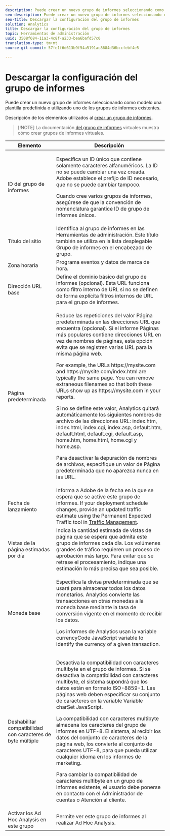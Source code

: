 ```yaml
---
description: Puede crear un nuevo grupo de informes seleccionando como modelo una plantilla predefinida o utilizando uno de los grupos de informes existentes.
seo-description: Puede crear un nuevo grupo de informes seleccionando como modelo una plantilla predefinida o utilizando uno de los grupos de informes existentes.
seo-title: Descargar la configuración del grupo de informes
solution: Analytics
title: Descargar la configuración del grupo de informes
topic: Herramientas de administración
uuid: 3508f684-11a3-4c8f-a233-bea6bafd57c0
translation-type: tm+mt
source-git-commit: 57fe1f6d613b9f54a5191ac8684d36bccfebf4e5

---
```



# Descargar la configuración del grupo de informes

Puede crear un nuevo grupo de informes seleccionando como modelo una plantilla predefinida o utilizando uno de los grupos de informes existentes.

Descripción de los elementos utilizados al [crear un grupo de informes](/help/admin/c-manage-report-suites/c-new-report-suite/t-create-a-report-suite.md).

> [!NOTE] La documentación [del grupo de informes](/help/components/vrs/c-workflow-vrs/vrs-create.md) virtuales muestra cómo crear grupos de informes virtuales.

<table id="table_F739FBD8DB8D409E916F12F61C5953D0"> 
 <thead> 
  <tr> 
   <th colname="col1" class="entry"> Elemento </th> 
   <th colname="col2" class="entry"> Descripción </th> 
  </tr> 
 </thead>
 <tbody> 
  <tr> 
   <td colname="col1"> <span class="wintitle">ID del grupo de informes </span> </td> 
   <td colname="col2"> <p>Especifica un ID único que contiene solamente caracteres alfanuméricos. La ID no se puede cambiar una vez creada. Adobe establece el prefijo de ID necesario, que no se puede cambiar tampoco. </p> <p>Cuando cree varios grupos de informes, asegúrese de que la convención de nomenclatura garantice ID de grupo de informes únicos. </p> </td> 
  </tr> 
  <tr> 
   <td colname="col1"> <span class="wintitle"> Título del sitio</span> </td> 
   <td colname="col2">Identifica al grupo de informes en las <span class="wintitle">Herramientas de administración</span>. Este título también se utiliza en la lista desplegable <span class="wintitle">Grupo de informes</span> en el encabezado de grupo. </td> 
  </tr> 
  <tr> 
   <td colname="col1"> <span class="wintitle"> Zona horaria</span> </td> 
   <td colname="col2"> Programa eventos y datos de marca de hora. </td> 
  </tr> 
  <tr> 
   <td colname="col1"> <span class="wintitle"> Dirección URL base</span> </td> 
   <td colname="col2"> Define el dominio básico del grupo de informes (opcional). Esta URL funciona como filtro interno de URL si no se definen de forma explícita filtros internos de URL para el grupo de informes. </td> 
  </tr> 
  <tr> 
   <td colname="col1"> <span class="wintitle"> Página predeterminada</span> </td> 
   <td colname="col2"> <p>Reduce las repeticiones del valor <span class="wintitle">Página predeterminada</span> en las direcciones URL que encuentra (opcional). Si el informe <span class="wintitle">Páginas más populares</span> contiene direcciones URL en vez de nombres de páginas, esta opción evita que se registren varias URL para la misma página web. </p> <p>For example, the URLs<span class="filepath"> https://mysite.com</span> and <span class="filepath"> https://mysite.com/index.html</span> are typically the same page. You can remove extraneous filenames so that both these URLs show up as <span class="filepath"> https://mysite.com</span> in your reports. </p> <p>Si no se define este valor, Analytics quitará automáticamente los siguientes nombres de archivo de las direcciones URL: <span class="filepath">index.htm</span>, <span class="filepath">index.html</span>, <span class="filepath">index.cgi</span>, <span class="filepath">index.asp</span>, <span class="filepath">default.htm</span>, <span class="filepath">default.html</span>, <span class="filepath">default.cgi</span>, <span class="filepath">default.asp</span>, <span class="filepath">home.htm</span>, <span class="filepath">home.html</span>, <span class="filepath">home.cgi</span> y <span class="filepath">home.asp</span>. </p> <p>Para desactivar la depuración de nombres de archivos, especifique un valor de Página predeterminada que no aparezca nunca en las URL. </p> </td> 
  </tr> 
  <tr> 
   <td colname="col1"> <p>Fecha de lanzamiento </p> </td> 
   <td colname="col2">Informa a Adobe de la fecha en la que se espera que se active este grupo de informes. If your deployment schedule changes, provide an updated traffic estimate using the <span class="wintitle"> Permanent Expected Traffic</span> tool in <a href="/help/admin/c-traffic-management/traffic-management.md"> Traffic Management</a>. </td> 
  </tr> 
  <tr> 
   <td colname="col1"> <span class="wintitle"> Vistas de la página estimadas por día</span> </td> 
   <td colname="col2"> Indica la cantidad estimada de vistas de página que se espera que admita este grupo de informes cada día. Los volúmenes grandes de tráfico requieren un proceso de aprobación más largo. Para evitar que se retrase el procesamiento, indique una estimación lo más precisa que sea posible. </td> 
  </tr> 
  <tr> 
   <td colname="col1"> <span class="wintitle"> Moneda base</span> </td> 
   <td colname="col2"> <p>Especifica la divisa predeterminada que se usará para almacenar todos los datos monetarios. Analytics convierte las transacciones en otras monedas a la moneda base mediante la tasa de conversión vigente en el momento de recibir los datos. </p> <p> Los informes de Analytics usan la variable <span class="varname"> currencyCode</span> JavaScript variable to identify the currency of a given transaction. </p> </td> 
  </tr> 
  <tr> 
   <td colname="col1"> <span class="wintitle"> Deshabilitar compatibilidad con caracteres de byte múltiple </span> </td> 
   <td colname="col2"> <p>Desactiva la compatibilidad con caracteres multibyte en el grupo de informes. Si se desactiva la compatibilidad con caracteres multibyte, el sistema supondrá que los datos están en formato ISO-8859-1. Las páginas web deben especificar su conjunto de caracteres en la variable Variable <span class="varname"> charSet</span> JavaScript. </p> <p>La compatibilidad con caracteres multibyte almacena los caracteres del grupo de informes en UTF-8. El sistema, al recibir los datos del conjunto de caracteres de la página web, los convierte al conjunto de caracteres UTF-8, para que pueda utilizar cualquier idioma en los informes de marketing. </p> <p>Para cambiar la compatibilidad de caracteres multibyte en un grupo de informes existente, el usuario debe ponerse en contacto con el Administrador de cuentas o Atención al cliente. </p> </td> 
  </tr> 
  <tr> 
   <td colname="col1"> <span class="wintitle"> Activar los Ad Hoc Analysis en este grupo</span> </td> 
   <td colname="col2"> Permite ver este grupo de informes al realizar Ad Hoc Analysis. </td> 
  </tr> 
 </tbody> 
</table>

